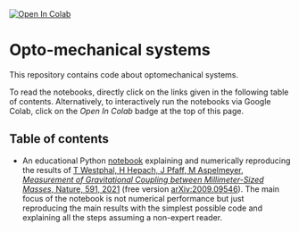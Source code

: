 <a target="_blank" href="https://colab.research.google.com/github/andreamari/optomechanics">
  <img src="https://colab.research.google.com/assets/colab-badge.svg" alt="Open In Colab"/>
</a>

# Opto-mechanical systems
This repository contains code about optomechanical systems.

To read the notebooks, directly click on the links given in the following table of contents. 
Alternatively, to interactively run the notebooks via Google Colab, click on the _Open In Colab_ badge at the top of this page.

## Table of contents

- An educational Python [notebook](vienna_experiment/vienna_experiment.ipynb) explaining and numerically reproducing the results of [T Westphal, H Hepach, J Pfaff, M Aspelmeyer, _Measurement of Gravitational Coupling between Millimeter-Sized Masses_, Nature, 591, 2021](https://doi.org/10.1038/s41586-021-03250-7)  (free version  [arXiv:2009.09546](https://arxiv.org/abs/2009.09546)). The main focus of the notebook is not numerical performance but just reproducing the main results with the simplest possible code and explaining all the steps assuming a non-expert reader.